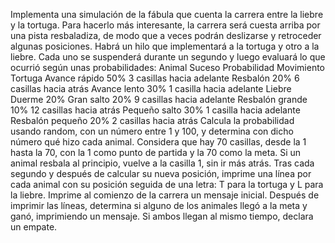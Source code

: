 Implementa una simulación de la fábula que cuenta la carrera entre la liebre y la tortuga.
Para hacerlo más interesante, la carrera será cuesta arriba por una pista resbaladiza, de
modo que a veces podrán deslizarse y retroceder algunas posiciones. Habrá un hilo que
implementará a la tortuga y otro a la liebre. Cada uno se suspenderá durante un segundo y
luego evaluará lo que ocurrió según unas probabilidades:
Animal Suceso Probabilidad Movimiento
Tortuga Avance rápido 50% 3 casillas hacia adelante
Resbalón 20% 6 casillas hacia atrás
Avance lento 30% 1 casilla hacia adelante
Liebre Duerme 20%
Gran salto 20% 9 casillas hacia adelante
Resbalón grande 10% 12 casillas hacia atrás
Pequeño salto 30% 1 casilla hacia adelante
Resbalón pequeño 20% 2 casillas hacia atrás
Calcula la probabilidad usando random, con un número entre 1 y 100, y determina con dicho
número qué hizo cada animal. Considera que hay 70 casillas, desde la 1 hasta la 70, con la
1 como punto de partida y la 70 como la meta.
Si un animal resbala al principio, vuelve a la casilla 1, sin ir más atrás. Tras cada segundo y
después de calcular su nueva posición, imprime una línea por cada animal con su posición
seguida de una letra: T para la tortuga y L para la liebre.
Imprime al comienzo de la carrera un mensaje inicial. Después de imprimir las líneas,
determina si alguno de los animales llegó a la meta y ganó, imprimiendo un mensaje. Si
ambos llegan al mismo tiempo, declara un empate.